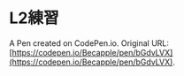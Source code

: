 # L2練習

A Pen created on CodePen.io. Original URL: [https://codepen.io/Becapple/pen/bGdvLVX](https://codepen.io/Becapple/pen/bGdvLVX).


